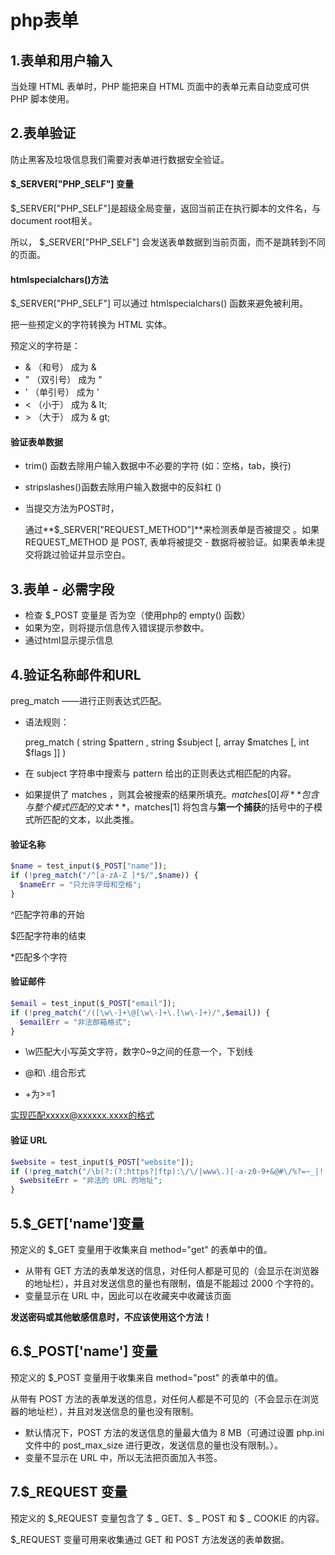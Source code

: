 # php表单

## 1.表单和用户输入

当处理 HTML 表单时，PHP 能把来自 HTML 页面中的表单元素自动变成可供 PHP 脚本使用。

## 2.表单验证

防止黑客及垃圾信息我们需要对表单进行数据安全验证。

#### **$_SERVER["PHP_SELF"] 变量**

$_SERVER["PHP_SELF"]是超级全局变量，返回当前正在执行脚本的文件名，与 document root相关。

所以， $_SERVER["PHP_SELF"] 会发送表单数据到当前页面，而不是跳转到不同的页面。

#### **htmlspecialchars()方法**

$_SERVER["PHP_SELF"] 可以通过 htmlspecialchars() 函数来避免被利用。

把一些预定义的字符转换为 HTML 实体。

预定义的字符是：

- & （和号） 成为 &amp;
- " （双引号） 成为 &quot;
- ' （单引号） 成为 &#039;
- < （小于） 成为 & lt;
- \> （大于） 成为 & gt;

#### 验证表单数据

-  trim() 函数去除用户输入数据中不必要的字符 (如：空格，tab，换行)
- stripslashes()函数去除用户输入数据中的反斜杠 (\) 

- 当提交方法为POST时，

  通过**$_SERVER["REQUEST_METHOD"]**来检测表单是否被提交 。如果 REQUEST_METHOD 是 POST, 表单将被提交 - 数据将被验证。如果表单未提交将跳过验证并显示空白。



## 3.表单 - 必需字段

- 检查 $_POST 变量是 否为空（使用php的 empty() 函数）
- 如果为空，则将提示信息传入错误提示参数中。
- 通过html显示提示信息



## 4.验证名称邮件和URL

preg_match ——进行正则表达式匹配。

- 语法规则：

  preg_match ( string $pattern , string $subject [, array $matches [, int $flags ]] )

- 在 subject 字符串中搜索与 pattern 给出的正则表达式相匹配的内容。

- 如果提供了 matches  ，则其会被搜索的结果所填充。$matches[0] 将**包含与整个模式匹配的文本**，$matches[1]  将包含与**第一个捕获**的括号中的子模式所匹配的文本，以此类推。

#### 验证名称

```php
$name = test_input($_POST["name"]);
if (!preg_match("/^[a-zA-Z ]*$/",$name)) {
  $nameErr = "只允许字母和空格"; 
}
```

^匹配字符串的开始

$匹配字符串的结束

*匹配多个字符

#### 验证邮件

```php
$email = test_input($_POST["email"]);
if (!preg_match("/([\w\-]+\@[\w\-]+\.[\w\-]+)/",$email)) {
  $emailErr = "非法邮箱格式"; 
}
```

- \w匹配大小写英文字符，数字0~9之间的任意一个，下划线

- \@和\ .组合形式

- +为>=1

实现匹配xxxxx@xxxxxx.xxxx的格式

#### 验证 URL

```php
$website = test_input($_POST["website"]);
if (!preg_match("/\b(?:(?:https?|ftp):\/\/|www\.)[-a-z0-9+&@#\/%?=~_|!:,.;]*[-a-z0-9+&@#\/%=~_|]/i",$website)) {
  $websiteErr = "非法的 URL 的地址"; 
}
```



## 5.$_GET['name']变量

预定义的 $_GET 变量用于收集来自 method="get" 的表单中的值。

- 从带有 GET 方法的表单发送的信息，对任何人都是可见的（会显示在浏览器的地址栏），并且对发送信息的量也有限制，值是不能超过 2000 个字符的。
- 变量显示在 URL 中，因此可以在收藏夹中收藏该页面

**发送密码或其他敏感信息时，不应该使用这个方法！**



## 6.$_POST['name'] 变量

预定义的 $_POST 变量用于收集来自 method="post" 的表单中的值。

从带有 POST 方法的表单发送的信息，对任何人都是不可见的（不会显示在浏览器的地址栏），并且对发送信息的量也没有限制。

- 默认情况下，POST 方法的发送信息的量最大值为 8 MB（可通过设置 php.ini 文件中的 post_max_size 进行更改，发送信息的量也没有限制。）。
- 变量不显示在 URL 中，所以无法把页面加入书签。



## 7.$_REQUEST 变量

预定义的 $_REQUEST 变量包含了 $ _ GET、$ _ POST 和 $ _ COOKIE 的内容。

$_REQUEST 变量可用来收集通过 GET 和 POST 方法发送的表单数据。